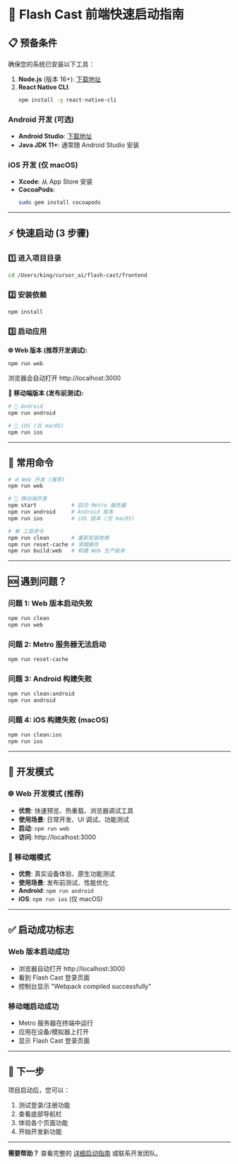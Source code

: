 # 🚀 Flash Cast 前端快速启动指南

## 📋 预备条件

确保您的系统已安装以下工具：

1. **Node.js** (版本 16+): [下载地址](https://nodejs.org/)
2. **React Native CLI**: 
   ```bash
   npm install -g react-native-cli
   ```

### Android 开发 (可选)
- **Android Studio**: [下载地址](https://developer.android.com/studio)
- **Java JDK 11+**: 通常随 Android Studio 安装

### iOS 开发 (仅 macOS)
- **Xcode**: 从 App Store 安装
- **CocoaPods**: 
   ```bash
   sudo gem install cocoapods
   ```

---

## ⚡ 快速启动 (3 步骤)

### 1️⃣ 进入项目目录
```bash
cd /Users/king/cursor_ai/flash-cast/frontend
```

### 2️⃣ 安装依赖
```bash
npm install
```

### 3️⃣ 启动应用

**🌐 Web 版本 (推荐开发调试):**
```bash
npm run web
```
浏览器会自动打开 http://localhost:3000

**📱 移动端版本 (发布前测试):**
```bash
# 🤖 Android 
npm run android

# 🍎 iOS (仅 macOS)
npm run ios
```

---

## 🔧 常用命令

```bash
# 🌐 Web 开发 (推荐)
npm run web

# 📱 移动端开发
npm start           # 启动 Metro 服务器
npm run android     # Android 版本
npm run ios         # iOS 版本 (仅 macOS)

# 🛠️ 工具命令
npm run clean       # 重新安装依赖
npm run reset-cache # 清理缓存
npm run build:web   # 构建 Web 生产版本
```

---

## 🆘 遇到问题？

### 问题 1: Web 版本启动失败
```bash
npm run clean
npm run web
```

### 问题 2: Metro 服务器无法启动
```bash
npm run reset-cache
```

### 问题 3: Android 构建失败
```bash
npm run clean:android
npm run android
```

### 问题 4: iOS 构建失败 (macOS)
```bash
npm run clean:ios
npm run ios
```

---

## 📱 开发模式

### 🌐 Web 开发模式 (推荐)
- **优势**: 快速预览、热重载、浏览器调试工具
- **使用场景**: 日常开发、UI 调试、功能测试
- **启动**: `npm run web`
- **访问**: http://localhost:3000

### 📱 移动端模式
- **优势**: 真实设备体验、原生功能测试
- **使用场景**: 发布前测试、性能优化
- **Android**: `npm run android`
- **iOS**: `npm run ios` (仅 macOS)

---

## ✅ 启动成功标志

### Web 版本启动成功
- 浏览器自动打开 http://localhost:3000
- 看到 Flash Cast 登录页面
- 控制台显示 "Webpack compiled successfully"

### 移动端启动成功
- Metro 服务器在终端中运行
- 应用在设备/模拟器上打开
- 显示 Flash Cast 登录页面

---

## 🎯 下一步

项目启动后，您可以：
1. 测试登录/注册功能
2. 查看底部导航栏
3. 体验各个页面功能
4. 开始开发新功能

---

**需要帮助？** 查看完整的 [详细启动指南](./README.md) 或联系开发团队。